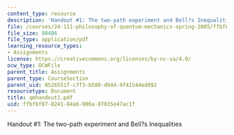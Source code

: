 ```yaml
---
content_type: resource
description: 'Handout #1: The two-path experiment and Bell?s Inequalities'
file: /courses/24-111-philosophy-of-quantum-mechanics-spring-2005/ffbf6f87824184a6906a87035e47ac1f_qmhandout1.pdf
file_size: 90486
file_type: application/pdf
learning_resource_types:
- Assignments
license: https://creativecommons.org/licenses/by-nc-sa/4.0/
ocw_type: OCWFile
parent_title: Assignments
parent_type: CourseSection
parent_uid: 8526551f-c7f3-b580-d944-9f41544ed892
resourcetype: Document
title: qmhandout1.pdf
uid: ffbf6f87-8241-84a6-906a-87035e47ac1f
---
```

Handout #1: The two-path experiment and Bell?s Inequalities